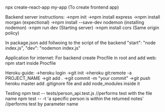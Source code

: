 npx create-react-app my-app (To create frontend app)

Backend server instructions:
->npm init
->npm install express
->npm install morgan (expectional)
->npm install --save-dev nodemon (installing nodemon)
->npm run dev (Starting server)
->npm install cors (Same origin policy)


In package.json add follwoing to the script of the backend
"start": "node index.js",
"dev": "nodemon index.js"

Application for internet:
For backend
create Procfile in root and add web: npm start inside Procfile

Heroku guide:
->heroku login
->git init
->heroku git:remote -a PROJECT_NAME
->git add .
->git commit -m "your commit"
->git push heroku master
add .gitignore file and add node_modules inside it

Testing
npm test -- tests/person_api.test.js //performs test with the file name
npm test -- -t 'a specific person is within the returned notes'  //performs test by parameter name
